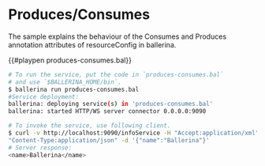 # Produces/Consumes

The sample explains the behaviour of the Consumes and Produces annotation attributes of resourceConfig in ballerina.

{{#playpen produces-consumes.bal}}

```bash
# To run the service, put the code in `produces-consumes.bal`
# and use `$BALLERINA_HOME/bin`.
$ ballerina run produces-consumes.bal
#Service deployment:
ballerina: deploying service(s) in 'produces-consumes.bal'
ballerina: started HTTP/WS server connector 0.0.0.0:9090
```

```bash
# To invoke the service, use following client.
$ curl -v http://localhost:9090/infoService -H "Accept:application/xml" -H 
"Content-Type:application/json" -d '{"name":"Ballerina"}'
# Server response:
<name>Ballerina</name>
```